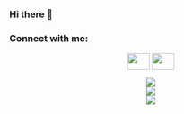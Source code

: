 ### Hi there 👋

<h3 align="left">Connect with me:</h3>
<p align="center">
<a href="https://www.instagram.com/ifatos_47/" target="blank"><img align="center" src="https://cdn.jsdelivr.net/npm/simple-icons@3.0.1/icons/instagram.svg" color="white" alt="" height="30" width="40" /></a>
<a href="https://www.linkedin.com/in/khalifa-fumo-4199781ba/" target="blank"><img align="center" src="https://cdn.jsdelivr.net/npm/simple-icons@3.0.1/icons/linkedin.svg" color="white" alt="" height="30" width="40" /></a>
</p>

<!--
**khalifa47/khalifa47** is a ✨ _special_ ✨ repository because its `README.md` (this file) appears on your GitHub profile.

Here are some ideas to get you started:

- 🔭 I’m currently working on ...
- 🌱 I’m currently learning ...
- 👯 I’m looking to collaborate on ...
- 🤔 I’m looking for help with ...
- 💬 Ask me about ...
- 📫 How to reach me: ...
- 😄 Pronouns: ...
- ⚡ Fun fact: ...
-->


<div align="center">
  <img align="center" src="https://github-readme-stats.vercel.app/api?username=khalifa47&show_icons=true&theme=radical" />
</div>
<div align="center">
  <img align="center" src="https://github-readme-streak-stats.herokuapp.com/?user=khalifa47&theme=radical&hide_border=true" />
</div>
<div align="center">
  <img align="center" src="https://github-readme-stats.vercel.app/api/top-langs/?username=khalifa47&show_icons=true&theme=radical" />
</div>
